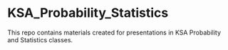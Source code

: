 # KSA_Probability_Statistics

This repo contains materials created for presentations in KSA Probability and Statistics classes.
